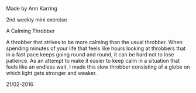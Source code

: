 Made by Ann Karring

2nd weekly mini exercise

A Calming Throbber

A throbber that strives to be more calming than the usual throbber. When spending minutes of your life 
that feels like hours looking at throbbers that in a fast pace keeps going round and round, it can be 
hard not to lose patience. As an attempt to make it easier to keep calm in a situation that feels like an 
endless wait, I made this slow throbber consisting of a globe on which light gets stronger and weaker.

21/02-2016
